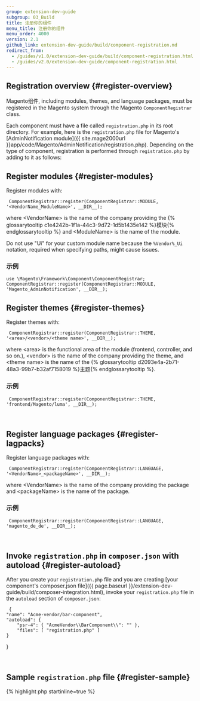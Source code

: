 ```yaml
---
group: extension-dev-guide
subgroup: 03_Build
title: 注册你的组件
menu_title: 注册你的组件
menu_order: 4000
version: 2.1
github_link: extension-dev-guide/build/component-registration.md
redirect_from:
  - /guides/v1.0/extension-dev-guide/build/component-registration.html
  - /guides/v2.0/extension-dev-guide/component-registration.html
---
```


## Registration overview {#register-overview}
Magento组件, including modules, themes, and language packages, must be registered in the Magento system through the Magento `ComponentRegistrar` class.

Each component must have a file called `registration.php` in its root directory. For example, here is the `registration.php` file for Magento's [AdminNotification module]({{ site.mage2000url }}app/code/Magento/AdminNotification/registration.php). Depending on the type of component, registration is performed through `registration.php` by adding to it as follows:

## Register modules {#register-modules}
Register modules with:

     ComponentRegistrar::register(ComponentRegistrar::MODULE, '<VendorName_ModuleName>', __DIR__);

where &lt;VendorName> is the name of the company providing the {% glossarytooltip c1e4242b-1f1a-44c3-9d72-1d5b1435e142 %}模块{% endglossarytooltip %} and &lt;ModuleName> is the name of the module.

Do not use "Ui" for your custom module name because the <code>%Vendor%_Ui</code> notation, required when specifying paths, might cause issues.

### 示例
    use \Magento\Framework\Component\ComponentRegistrar;
    ComponentRegistrar::register(ComponentRegistrar::MODULE, 'Magento_AdminNotification', __DIR__);

## Register themes {#register-themes}
Register themes with:

     ComponentRegistrar::register(ComponentRegistrar::THEME, '<area>/<vendor>/<theme name>', __DIR__);

where &lt;area> is the functional area of the module (frontend, controller, and so on.), &lt;vendor> is the name of the company providing the theme, and &lt;theme name> is the name of the {% glossarytooltip d2093e4a-2b71-48a3-99b7-b32af7158019 %}主题{% endglossarytooltip %}.


### 示例
     ComponentRegistrar::register(ComponentRegistrar::THEME, 'frontend/Magento/luma', __DIR__);

<p>&nbsp;</p>


## Register language packages {#register-lagpacks}
Register language packages with:

     ComponentRegistrar::register(ComponentRegistrar::LANGUAGE, '<VendorName>_<packageName>', __DIR__);

where &lt;VendorName> is the name of the company providing the package and &lt;packageName> is the name of the package.

### 示例
     ComponentRegistrar::register(ComponentRegistrar::LANGUAGE, 'magento_de_de', __DIR__);

<p>&nbsp;</p>

## Invoke `registration.php` in `composer.json` with autoload {#register-autoload}
After you create your `registration.php` file and you are creating [your component's composer.json file]({{ page.baseurl }}/extension-dev-guide/build/composer-integration.html), invoke your `registration.php` file in the `autoload` section of `composer.json`:

     {
    "name": "Acme-vendor/bar-component",
    "autoload": {
        "psr-4": { "AcmeVendor\\BarComponent\\": "" },
        "files": [ "registration.php" ]
    }
}

<p>&nbsp;</p>

## Sample `registration.php` file {#register-sample}

{% highlight php startinline=true %}
<?php

use \Magento\Framework\Component\ComponentRegistrar;

ComponentRegistrar::register(ComponentRegistrar::MODULE, 'Magento_AdminNotification', __DIR__);
{%endhighlight %}

#### 下一步
[统一资源名称(URN)验证]({{ page.baseurl }}/extension-dev-guide/build/XSD-XML-validation.html)
